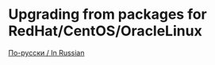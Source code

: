 # Upgrading from packages for RedHat/CentOS/OracleLinux

[По-русски / In Russian](RHELUPDATE.ru.md)
